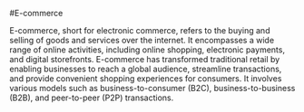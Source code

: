 #E-commerce

E-commerce, short for electronic commerce, refers to the buying and selling of goods and services over the internet. It encompasses a wide range of online activities, including online shopping, electronic payments, and digital storefronts. E-commerce has transformed traditional retail by enabling businesses to reach a global audience, streamline transactions, and provide convenient shopping experiences for consumers. It involves various models such as business-to-consumer (B2C), business-to-business (B2B), and peer-to-peer (P2P) transactions.
